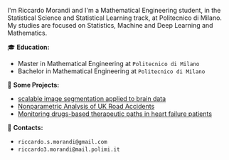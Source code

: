 I'm Riccardo Morandi and I'm a Mathematical Engineering student, in the Statistical Science and Statistical Learning track, at Politecnico di Milano.
My studies are focused on Statistics, Machine and Deep Learning and Mathematics.

:mortar_board: **Education:**
 - Master in Mathematical Engineering at `Politecnico di Milano`
 - Bachelor in Mathematical Engineering at `Politecnico di Milano`

:pushpin: **Some Projects:**
- [scalable image segmentation applied to brain data](https://github.com/Riccardo-Morandi/BayesianImageSegmentation)
- [Nonparametric Analysis of UK Road Accidents](https://github.com/Riccardo-Morandi/UKRoadAccidents)
- [Monitoring drugs-based therapeutic paths in heart failure patients](https://github.com/Riccardo-Morandi/HeartFailure)

:loudspeaker: **Contacts:**
- `riccardo.s.morandi@gmail.com`
- `riccardo3.morandi@mail.polimi.it`

<!---
Riccardo-Morandi/Riccardo-Morandi is a ✨ special ✨ repository because its `README.md` (this file) appears on your GitHub profile.
You can click the Preview link to take a look at your changes.
--->
